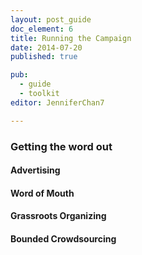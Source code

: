 ```yaml
---
layout: post_guide
doc_element: 6
title: Running the Campaign
date: 2014-07-20
published: true

pub: 
  - guide
  - toolkit
editor: JenniferChan7

---
```


### Getting the word out

#### Advertising

#### Word of Mouth

#### Grassroots Organizing

#### Bounded Crowdsourcing


